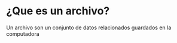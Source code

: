 # ¿Que es un archivo?

Un archivo son un conjunto de datos relacionados guardados en la computadora
